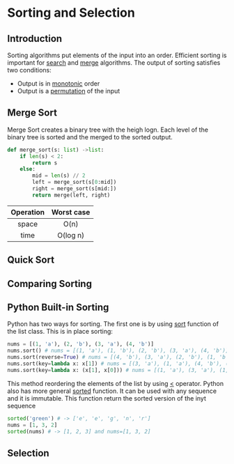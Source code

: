 # Sorting and Selection

## Introduction
Sorting algorithms put elements of the input into an order. Efficient sorting is important for [search](https://en.wikipedia.org/wiki/Search_algorithm) and [merge](https://en.wikipedia.org/wiki/Merge_algorithm) algorithms. The output of sorting satisfies two conditions:
- Output is in [monotonic](https://en.wikipedia.org/wiki/Monotonic_function) order
- Output is a [permutation](https://en.wikipedia.org/wiki/Permutation) of the input  

## Merge Sort
Merge Sort creates a binary tree with the heigh logn. Each level of the binary tree is sorted and the merged to the sorted output.
```Python
def merge_sort(s: list) ->list:
    if len(s) < 2:
        return s
    else:
        mid = len(s) // 2
        left = merge_sort(s[0:mid])
        right = merge_sort(s[mid:])
        return merge(left, right)
``` 
| Operation | Worst case |      
| :-------: | :--------: |
| space     | O(n)       |
| time      | O(log n)   |


## Quick Sort

## Comparing Sorting

## Python Built-in Sorting
Python has two ways for sorting. The first one is by using [sort](https://docs.python.org/3/tutorial/datastructures.html) function of the list class. This is in place sorting:
```Python
nums = [(1, 'a'), (2, 'b'), (3, 'a'), (4, 'b')]
nums.sort() # nums = [(1, 'a'), (1, 'b'), (2, 'b'), (3, 'a'), (4, 'b')]
nums.sort(reverse=True) # nums = [(4, 'b'), (3, 'a'), (2, 'b'), (1, 'b'), (1, 'a')]
nums.sort(key=lambda x: x[1]) # nums = [(3, 'a'), (1, 'a'), (4, 'b'), (2, 'b'), (1, 'b')]
nums.sort(key=lambda x: (x[1], x[0])) # nums = [(1, 'a'), (3, 'a'), (1, 'b'), (2, 'b'), (4, 'b')]
```
This method reordering the elements of the list by using [<](https://docs.python.org/3/library/operator.html) operator. Python also has more general [sorted](https://docs.python.org/3/howto/sorting.html) function. It can be used with any sequence and it is immutable. This function return the sorted version of the inyt sequence
```Python
sorted('green') # -> ['e', 'e', 'g', 'n', 'r']
nums = [1, 3, 2]
sorted(nums) # -> [1, 2, 3] and nums=[1, 3, 2]
```

## Selection